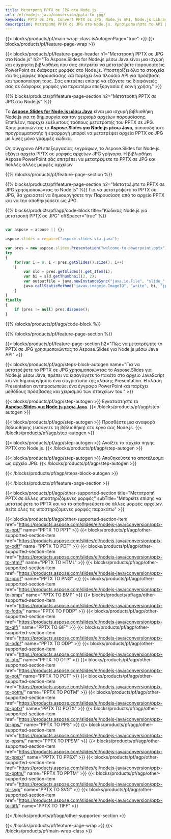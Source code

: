 ```yaml
---
title: Μετατροπή PPTX σε JPG στο Node.js
url: /el/nodejs-java/conversion/pptx-to-jpg/
keywords: PPTX σε JPG, Convert PPTX σε JPG, Node.js API, Node.js Library, PPTX, JPG
description: Μετατροπή PPTX σε JPG στο Node.js. Χρησιμοποιήστε το API βιβλιοθήκης Node.js για να μετατρέψετε αρχεία PPTX σε JPG
---
```


{{< blocks/products/pf/main-wrap-class isAutogenPage="true" >}}
{{< blocks/products/pf/feature-page-wrap >}}

{{< blocks/products/pf/feature-page-header h1="Μετατροπή PPTX σε JPG στο Node.js" h2="Το Aspose.Slides for Node.js μέσω Java είναι μια ισχυρή και εύχρηστη βιβλιοθήκη που σας επιτρέπει να μετατρέψετε παρουσιάσεις PowerPoint σε διάφορες μορφές στο Node.js. Υποστηρίζει όλα τα στοιχεία και τις μορφές παρουσίασης και παρέχει ένα πλούσιο API για πρόσβαση και τροποποίηση τους. Σας επιτρέπει επίσης να εξάγετε τις διαφάνειές σας σε διάφορες μορφές για περαιτέρω επεξεργασία ή κοινή χρήση." >}}

{{% blocks/products/pf/feature-page-section h2="Μετατροπή PPTX σε JPG στο Node.js" %}}

Το [**Aspose.Slides for Node.js μέσω Java**](https://products.aspose.com/slides/el/nodejs-java/) είναι μια ισχυρή βιβλιοθήκη Node.js για τη δημιουργία και τον χειρισμό αρχείων παρουσίασης. Επιπλέον, παρέχει ευέλικτους τρόπους μετατροπής του PPTX σε JPG. Χρησιμοποιώντας το **Aspose.Slides για Node.js μέσω Java**, οποιοσδήποτε προγραμματιστής ή εφαρμογή μπορεί να μετατρέψει αρχεία PPTX σε JPG με λίγες μόνο γραμμές κώδικα.

Ως σύγχρονο API επεξεργασίας εγγράφων, το Aspose.Slides for Node.js εξάγει αρχεία PPTX σε μορφές αρχείων JPG γρήγορα. Η βιβλιοθήκη Aspose PowerPoint σάς επιτρέπει να μετατρέψετε το PPTX σε JPG και πολλές άλλες μορφές αρχείων

{{% /blocks/products/pf/feature-page-section %}}

{{% blocks/products/pf/feature-page-section  h2="Μετατρέψτε το PPTX σε JPG χρησιμοποιώντας το Node.js" %}}
Για να μετατρέψετε το PPTX σε JPG, θα χρειαστεί να δημιουργήσετε την Παρουσίαση από το αρχείο PPTX και να την αποθηκεύσετε ως JPG.

{{% blocks/products/pf/agp/code-block title="Κώδικας Node.js για μετατροπή PPTX σε JPG" offSpacer="true" %}}

```javascript

var aspose = aspose || {};

aspose.slides = require("aspose.slides.via.java");

var pres = new aspose.slides.Presentation("welcome-to-powerpoint.pptx");
try
{
    for(var i = 0; i < pres.getSlides().size(); i++)
    {
        var sld = pres.getSlides().get_Item(i);
        var bi = sld.getThumbnail(2, 2);
        var outputfile = java.newInstanceSync("java.io.File", "slide_" + sld.getSlideNumber() + ".jpg");
        java.callStaticMethod("javax.imageio.ImageIO", "write", bi, "jpeg", outputfile);
    }
}
finally
{
    if (pres != null) pres.dispose();
}
```


{{% /blocks/products/pf/agp/code-block %}}

{{% /blocks/products/pf/feature-page-section %}}

{{< blocks/products/pf/feature-page-section  h2="Πώς να μετατρέψετε το PPTX σε JPG χρησιμοποιώντας το Aspose.Slides για Node.js μέσω Java API" >}}

{{< blocks/products/pf/agp/steps-block-autogen name="Για να μετατρέψετε το PPTX σε JPG χρησιμοποιώντας το Aspose.Slides για Node.js μέσω Java, πρέπει να εισαγάγετε το πακέτο στο αρχείο JavaScript και να δημιουργήσετε ένα στιγμιότυπο της κλάσης Presentation. Η κλάση Presentation αντιπροσωπεύει ένα έγγραφο PowerPoint και παρέχει μεθόδους πρόσβασης και χειρισμού των στοιχείων του." >}}

{{< blocks/products/pf/agp/step-autogen >}}
Εγκαταστήστε το [**Aspose.Slides για Node.js μέσω Java**](https://products.aspose.com/slides/el/nodejs-java/).
{{< /blocks/products/pf/agp/step-autogen >}}

{{< blocks/products/pf/agp/step-autogen >}}
Προσθέστε μια αναφορά βιβλιοθήκης (εισάγετε τη βιβλιοθήκη) στο έργο σας Node.js.
{{< /blocks/products/pf/agp/step-autogen >}}

{{< blocks/products/pf/agp/step-autogen >}}
Ανοίξτε τα αρχεία πηγής PPTX στο Node.js.
{{< /blocks/products/pf/agp/step-autogen >}}

{{< blocks/products/pf/agp/step-autogen >}}
Αποθηκεύστε το αποτέλεσμα ως αρχείο JPG.
{{< /blocks/products/pf/agp/step-autogen >}}

{{< /blocks/products/pf/agp/steps-block-autogen >}}

{{< /blocks/products/pf/feature-page-section >}}

{{< blocks/products/pf/agp/other-supported-section title="Μετατροπή PPTX σε άλλες υποστηριζόμενες μορφές" subTitle="Μπορείτε επίσης να μετατρέψετε το PPTX και να το αποθηκεύσετε σε άλλες μορφές αρχείων. Δείτε όλες τις υποστηριζόμενες μορφές παρακάτω" >}}

{{< blocks/products/pf/agp/other-supported-section-item href="https://products.aspose.com/slides/el/nodejs-java/conversion/pptx-to-ppt/" name="PPTX TO PPT" >}}
{{< blocks/products/pf/agp/other-supported-section-item href="https://products.aspose.com/slides/el/nodejs-java/conversion/pptx-to-pdf/" name="PPTX TO PDF" >}}
{{< blocks/products/pf/agp/other-supported-section-item href="https://products.aspose.com/slides/el/nodejs-java/conversion/pptx-to-html/" name="PPTX TO HTML" >}}
{{< blocks/products/pf/agp/other-supported-section-item href="https://products.aspose.com/slides/el/nodejs-java/conversion/pptx-to-png/" name="PPTX TO PNG" >}}
{{< blocks/products/pf/agp/other-supported-section-item href="https://products.aspose.com/slides/el/nodejs-java/conversion/pptx-to-bmp/" name="PPTX TO BMP" >}}
{{< blocks/products/pf/agp/other-supported-section-item href="https://products.aspose.com/slides/el/nodejs-java/conversion/pptx-to-fodp/" name="PPTX TO FODP" >}}
{{< blocks/products/pf/agp/other-supported-section-item href="https://products.aspose.com/slides/el/nodejs-java/conversion/pptx-to-gif/" name="PPTX TO GIF" >}}
{{< blocks/products/pf/agp/other-supported-section-item href="https://products.aspose.com/slides/el/nodejs-java/conversion/pptx-to-odp/" name="PPTX TO ODP" >}}
{{< blocks/products/pf/agp/other-supported-section-item href="https://products.aspose.com/slides/el/nodejs-java/conversion/pptx-to-otp/" name="PPTX TO OTP" >}}
{{< blocks/products/pf/agp/other-supported-section-item href="https://products.aspose.com/slides/el/nodejs-java/conversion/pptx-to-pot/" name="PPTX TO POT" >}}
{{< blocks/products/pf/agp/other-supported-section-item href="https://products.aspose.com/slides/el/nodejs-java/conversion/pptx-to-potm/" name="PPTX TO POTM" >}}
{{< blocks/products/pf/agp/other-supported-section-item href="https://products.aspose.com/slides/el/nodejs-java/conversion/pptx-to-potx/" name="PPTX TO POTX" >}}
{{< blocks/products/pf/agp/other-supported-section-item href="https://products.aspose.com/slides/el/nodejs-java/conversion/pptx-to-pps/" name="PPTX TO PPS" >}}
{{< blocks/products/pf/agp/other-supported-section-item href="https://products.aspose.com/slides/el/nodejs-java/conversion/pptx-to-ppsm/" name="PPTX TO PPSM" >}}
{{< blocks/products/pf/agp/other-supported-section-item href="https://products.aspose.com/slides/el/nodejs-java/conversion/pptx-to-ppsx/" name="PPTX TO PPSX" >}}
{{< blocks/products/pf/agp/other-supported-section-item href="https://products.aspose.com/slides/el/nodejs-java/conversion/pptx-to-pptm/" name="PPTX TO PPTM" >}}
{{< blocks/products/pf/agp/other-supported-section-item href="https://products.aspose.com/slides/el/nodejs-java/conversion/pptx-to-svg/" name="PPTX TO SVG" >}}
{{< blocks/products/pf/agp/other-supported-section-item href="https://products.aspose.com/slides/el/nodejs-java/conversion/pptx-to-tiff/" name="PPTX TO TIFF" >}}


{{< /blocks/products/pf/agp/other-supported-section >}}

{{< /blocks/products/pf/feature-page-wrap >}}
{{< /blocks/products/pf/main-wrap-class >}}